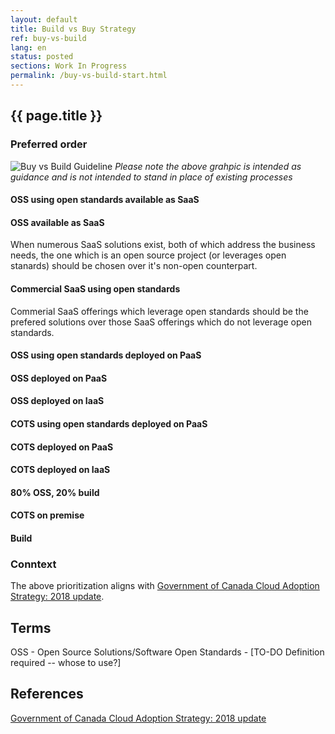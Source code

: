 ```yaml
---
layout: default
title: Build vs Buy Strategy
ref: buy-vs-build
lang: en
status: posted
sections: Work In Progress
permalink: /buy-vs-build-start.html
---
```


## {{ page.title }}

### Preferred order

![Buy vs Build Guideline]({{site.baseurl}}/assets/images/Buy_vs_Build_Decision_Tree.png)
*Please note the above grahpic is intended as guidance and is not intended to stand in place of existing processes*

#### OSS using open standards available as SaaS

#### OSS available as SaaS

When numerous SaaS solutions exist, both of which address the business needs, the one which is an open source project (or leverages open stanards) should be chosen over it's non-open counterpart.

#### Commercial SaaS using open standards

Commerial SaaS offerings which leverage open standards should be the prefered solutions over those SaaS offerings which do not leverage open standards.

#### OSS using open standards deployed on PaaS
#### OSS deployed on PaaS
#### OSS deployed on IaaS
#### COTS using open standards deployed on PaaS
#### COTS deployed on PaaS
#### COTS deployed on IaaS
#### 80% OSS, 20% build
#### COTS on premise
#### Build

### Conntext

The above prioritization aligns with [Government of Canada Cloud Adoption Strategy: 2018 update](https://www.canada.ca/en/government/system/digital-government/modern-emerging-technologies/cloud-services/government-canada-cloud-adoption-strategy.html).

## Terms

OSS - Open Source Solutions/Software
Open Standards - [TO-DO Definition required -- whose to use?]

## References

[Government of Canada Cloud Adoption Strategy: 2018 update](https://www.canada.ca/en/government/system/digital-government/modern-emerging-technologies/cloud-services/government-canada-cloud-adoption-strategy.html)